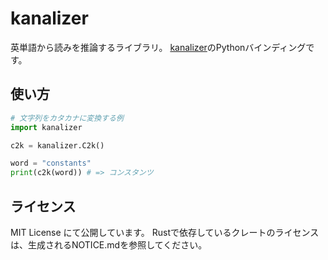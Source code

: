 # kanalizer

英単語から読みを推論するライブラリ。
[kanalizer](https://github.com/VOICEVOX/kanalizer/tree/main/infer/crates/kanalizer-rs)のPythonバインディングです。

## 使い方

```py
# 文字列をカタカナに変換する例
import kanalizer

c2k = kanalizer.C2k()

word = "constants"
print(c2k(word)) # => コンスタンツ
```

## ライセンス

MIT License にて公開しています。
Rustで依存しているクレートのライセンスは、生成されるNOTICE.mdを参照してください。

